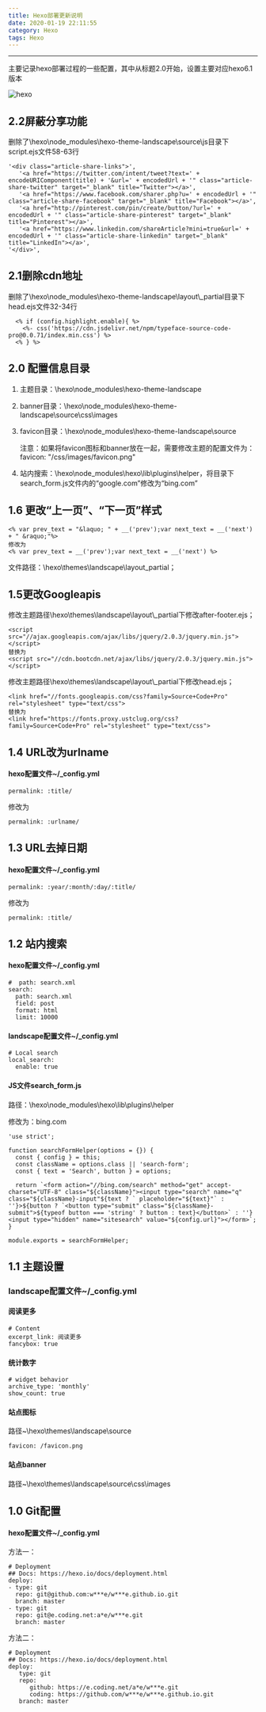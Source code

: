 ```yaml
---
title: Hexo部署更新说明
date: 2020-01-19 22:11:55
category: Hexo
tags: Hexo
---
```


------
主要记录hexo部署过程的一些配置，其中从标题2.0开始，设置主要对应hexo6.1版本

![hexo](https://s2.loli.net/2022/06/06/QG2Z3wlDjH1MU6b.png)

## 2.2屏蔽分享功能

删除了\hexo\node_modules\hexo-theme-landscape\source\js目录下script.ejs文件58-63行

```
'<div class="article-share-links">',
   '<a href="https://twitter.com/intent/tweet?text=' + encodeURIComponent(title) + '&url=' + encodedUrl + '" class="article-share-twitter" target="_blank" title="Twitter"></a>',
   '<a href="https://www.facebook.com/sharer.php?u=' + encodedUrl + '" class="article-share-facebook" target="_blank" title="Facebook"></a>',
   '<a href="http://pinterest.com/pin/create/button/?url=' + encodedUrl + '" class="article-share-pinterest" target="_blank" title="Pinterest"></a>',
   '<a href="https://www.linkedin.com/shareArticle?mini=true&url=' + encodedUrl + '" class="article-share-linkedin" target="_blank" title="LinkedIn"></a>',
'</div>',
```

## 2.1删除cdn地址

删除了\hexo\node_modules\hexo-theme-landscape\layout\\_partial目录下head.ejs文件32-34行

```
  <% if (config.highlight.enable){ %>
    <%- css('https://cdn.jsdelivr.net/npm/typeface-source-code-pro@0.0.71/index.min.css') %>
  <% } %>
```

## 2.0 配置信息目录

1. 主题目录：\hexo\node_modules\hexo-theme-landscape

2. banner目录：\hexo\node_modules\hexo-theme-landscape\source\css\images

3. favicon目录：\hexo\node_modules\hexo-theme-landscape\source

   注意：如果将favicon图标和banner放在一起，需要修改主题的配置文件为：favicon: "/css/images/favicon.png"
4. 站内搜索：\hexo\node_modules\hexo\lib\plugins\helper，将目录下search_form.js文件内的“google.com”修改为“bing.com”


<!--more-->

## 1.6 更改“上一页”、“下一页”样式

```
<% var prev_text = "&laquo; " + __('prev');var next_text = __('next') + " &raquo;"%>
修改为
<% var prev_text = __('prev');var next_text = __('next') %>
```

文件路径：\hexo\themes\landscape\layout\_partial；

## 1.5更改Googleapis

修改主题路径\hexo\themes\landscape\layout\\_partial下修改after-footer.ejs；

```
<script src="//ajax.googleapis.com/ajax/libs/jquery/2.0.3/jquery.min.js"></script>
替换为
<script src="//cdn.bootcdn.net/ajax/libs/jquery/2.0.3/jquery.min.js"></script>
```

修改主题路径\hexo\themes\landscape\layout\\_partial下修改head.ejs；

```
<link href="//fonts.googleapis.com/css?family=Source+Code+Pro" rel="stylesheet" type="text/css">
替换为
<link href="https://fonts.proxy.ustclug.org/css?family=Source+Code+Pro" rel="stylesheet" type="text/css">
```

## 1.4 URL改为urlname

#### hexo配置文件~/_config.yml

```
permalink: :title/
```

修改为

```
permalink: :urlname/
```

## 1.3 URL去掉日期

#### hexo配置文件~/_config.yml

```
permalink: :year/:month/:day/:title/
```

修改为

```
permalink: :title/
```

## 1.2 站内搜索

#### hexo配置文件~/_config.yml

```
#  path: search.xml
search:
  path: search.xml
  field: post
  format: html
  limit: 10000
```

#### landscape配置文件~/_config.yml

```
# Local search
local_search:
  enable: true
```

#### JS文件search_form.js

路径：\hexo\node_modules\hexo\lib\plugins\helper

修改为：bing.com

```
'use strict';

function searchFormHelper(options = {}) {
  const { config } = this;
  const className = options.class || 'search-form';
  const { text = 'Search', button } = options;

  return `<form action="//bing.com/search" method="get" accept-charset="UTF-8" class="${className}"><input type="search" name="q" class="${className}-input"${text ? ` placeholder="${text}"` : ''}>${button ? `<button type="submit" class="${className}-submit">${typeof button === 'string' ? button : text}</button>` : ''}<input type="hidden" name="sitesearch" value="${config.url}"></form>`;
}

module.exports = searchFormHelper;

```

## 1.1 主题设置

### landscape配置文件~/_config.yml

#### 阅读更多

```
# Content
excerpt_link: 阅读更多
fancybox: true
```

#### 统计数字

```
# widget behavior
archive_type: 'monthly'
show_count: true
```

#### 站点图标

路径~\hexo\themes\landscape\source

```
favicon: /favicon.png
```

#### 站点banner

路径~\hexo\themes\landscape\source\css\images


## 1.0 Git配置

#### hexo配置文件~/_config.yml

方法一：

```
# Deployment
## Docs: https://hexo.io/docs/deployment.html
deploy:
- type: git
  repo: git@github.com:w***e/w***e.github.io.git
  branch: master
- type: git
  repo: git@e.coding.net:a*e/w***e.git
  branch: master
```

方法二：

```
# Deployment
## Docs: https://hexo.io/docs/deployment.html
deploy:
   type: git  
   repo: 
      github: https://e.coding.net/a*e/w***e.git
      coding: https://github.com/w***e/w***e.github.io.git
   branch: master
```


